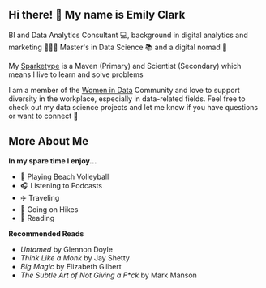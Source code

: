 ## Hi there! 👋 My name is Emily Clark

BI and Data Analytics Consultant 💻, background in digital analytics and marketing 🧑‍🤝‍🧑 Master's in Data Science 📚 and a digital nomad 🚙

My [Sparketype](https://sparketype.com/) is a Maven (Primary) and Scientist (Secondary) which means I live to learn and solve problems

I am a member of the [Women in Data](https://www.womenindata.org/) Community and love to support diversity in the workplace, especially in data-related fields. Feel free to check out my data science projects and let me know if you have questions or want to connect 🙂 


## More About Me
**In my spare time I enjoy...**
* 🏐 Playing Beach Volleyball 
* 🎧 Listening to Podcasts
* ✈️ Traveling 
* 🌄 Going on Hikes
* 📖 Reading 

**Recommended Reads**
* _Untamed_ by Glennon Doyle 
* _Think Like a Monk_ by Jay Shetty
* _Big Magic_ by Elizabeth Gilbert 
* _The Subtle Art of Not Giving a F*ck_ by Mark Manson

<!-- I am a digital nomad, avid reader, 

**eclark15/eclark15** is a ✨ _special_ ✨ repository because its `README.md` (this file) appears on your GitHub profile.

Here are some ideas to get you started:

- 🔭 I’m currently working on ...
- 🌱 I’m currently learning ...
- 👯 I’m looking to collaborate on ...
- 🤔 I’m looking for help with ...
- 💬 Ask me about ...
- 📫 How to reach me: ...
- 😄 Pronouns: ...
- ⚡ Fun fact: ...
-->
